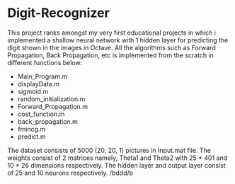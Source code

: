 # Digit-Recognizer
This project ranks amongst my very first educational projects in which i implemented a shallow neural network with 1 hidden layer for predicting the digit shown in the images in Octave.
All the algorithms such as Forward Propagation, Back Propagation, etc is implemented from the scratch in different functions below:
  - Main_Program.m
  - displayData.m
  - sigmoid.m
  - random_initialization.m
  - Forward_Propagation.m
  - cost_function.m
  - back_propagation.m
  - fmincg.m
  - predict.m

The dataset consists of 5000 (20, 20, 1) pictures in Input.mat file.
The weights consist of 2 matrices namely, Theta1 and Theta2 with 25 * 401 and 10 * 26 dimensions respectively.
The hidden layer and output layer consist of 25 and 10 neurons respectively.
/bddd/b
